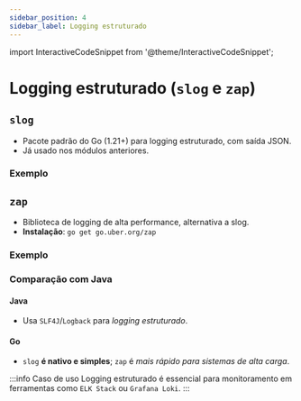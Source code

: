 ```yaml
---
sidebar_position: 4
sidebar_label: Logging estruturado
---
```


import InteractiveCodeSnippet from '@theme/InteractiveCodeSnippet';

# Logging estruturado (`slog` e `zap`)

## `slog`

- Pacote padrão do Go (1.21+) para logging estruturado, com saída JSON.
- Já usado nos módulos anteriores.

### Exemplo

<InteractiveCodeSnippet 
    src="code/mod10/logging-estruturado-slog.go" 
    allowExecute={true} 
    allowEdit={false} />

## `zap`

- Biblioteca de logging de alta performance, alternativa a slog.
- **Instalação**: `go get go.uber.org/zap`

### Exemplo

<InteractiveCodeSnippet 
    src="code/mod10/logging-estruturado-zap.go" 
    allowExecute={true} 
    allowEdit={false} />

### Comparação com Java

#### Java

- Usa `SLF4J`/`Logback` para _logging estruturado_.

#### Go

- `slog` **é nativo e simples**; `zap` é _mais rápido para sistemas de alta carga_.

:::info Caso de uso
Logging estruturado é essencial para monitoramento em ferramentas como `ELK Stack` ou `Grafana Loki`.
:::

